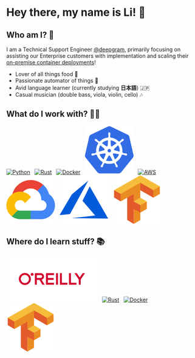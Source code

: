 # Hey there, my name is Li! :wave: 

## Who am I? :eyes:
I am a Technical Support Engineer [@deepgram](https://deepgram.com), primarily focusing on assisting our Enterprise customers with implementation and scaling their [on-premise container deployments](https://developers.deepgram.com/guides/onprem)!

* Lover of all things food :meat_on_bone:
* Passionate automator of things :robot:
* Avid language learner (currently studying **日本語**) :jp:
* Casual musician (double bass, viola, violin, cello) :notes:

## What do I work with? :male_detective:

[![Python](./resources/python_icon.svg)](https://www.python.org/)
&nbsp;
[![Rust](./resources/rust_lang_icon.svg)](https://www.rust-lang.org/learn)
&nbsp;
[![Docker](./resources/docker_icon.svg)](https://www.docker.com)
&nbsp;
[![Kubernetes](./resources/kubernetes-icon.svg )](https://kubernetes.io)
&nbsp;
[![AWS](./resources/amazon_aws.png)](https://aws.amazon.com)
&nbsp;
[![GCP](./resources/google_cloud-icon.svg)](https://cloud.google.com)
&nbsp;
[![Azure](./resources/microsoft_azure-icon.svg)](https://azure.microsoft.com/en-us/)
&nbsp;
[![Tensorflow](./resources/tensorflow-icon.svg)](https://www.tensorflow.org)


## Where do I learn stuff? :books:

[![O'Reilly](./resources/oreilly-ar21.svg)](https://www.oreilly.com)
&nbsp;
[![Rust](./resources/rust_lang_icon.svg)](https://doc.rust-lang.org/beta/)
&nbsp;
[![Docker](./resources/docker_icon.svg)](https://docs.docker.com)
&nbsp;
[![Tensorflow](./resources/tensorflow-icon.svg)](https://www.tensorflow.org/api_docs)